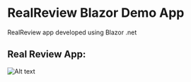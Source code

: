 # RealReview Blazor Demo App
RealReview app developed using Blazor .net

## Real Review App: ##
![Alt text](RealReviewBlazorDemo/Client/RealReviewWorking.gif?raw=true "Real Review")
